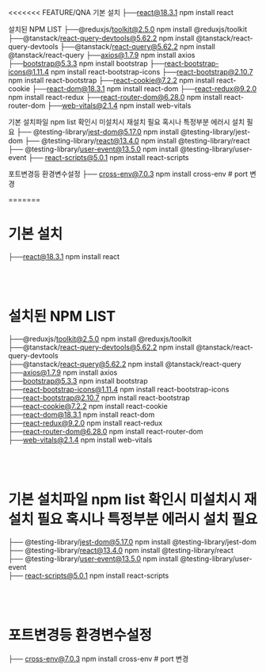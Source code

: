 <<<<<<< FEATURE/QNA
기본 설치
├──react@18.3.1 npm install react


설치된 NPM LIST
├──@reduxjs/toolkit@2.5.0   npm install @reduxjs/toolkit
├──@tanstack/react-query-devtools@5.62.2    npm install @tanstack/react-query-devtools
├──@tanstack/react-query@5.62.2 npm install @tanstack/react-query
├──axios@1.7.9  npm install axios
├──bootstrap@5.3.3  npm install bootstrap
├──react-bootstrap-icons@1.11.4 npm install react-bootstrap-icons
├──react-bootstrap@2.10.7   npm install react-bootstrap
├──react-cookie@7.2.2   npm install react-cookie
├──react-dom@18.3.1 npm install react-dom
├──react-redux@9.2.0    npm install react-redux
├──react-router-dom@6.28.0  npm install react-router-dom
├──web-vitals@2.1.4 npm install web-vitals


기본 설치파일 npm list 확인시 미설치시 재설치 필요 혹시나 특정부분 에러시 설치 필요
├── @testing-library/jest-dom@5.17.0    npm install @testing-library/jest-dom
├── @testing-library/react@13.4.0   npm install @testing-library/react
├── @testing-library/user-event@13.5.0  npm install @testing-library/user-event
├── react-scripts@5.0.1 npm install react-scripts


포트변경등 환경변수설정
├── cross-env@7.0.3 npm install cross-env # port 변경


=======
# 기본 설치
├──react@18.3.1 npm install react
<br/><br/><br/><br/>

# 설치된 NPM LIST
├──@reduxjs/toolkit@2.5.0   npm install @reduxjs/toolkit\
├──@tanstack/react-query-devtools@5.62.2    npm install @tanstack/react-query-devtools\
├──@tanstack/react-query@5.62.2 npm install @tanstack/react-query\
├──axios@1.7.9  npm install axios\
├──bootstrap@5.3.3  npm install bootstrap\
├──react-bootstrap-icons@1.11.4 npm install react-bootstrap-icons\
├──react-bootstrap@2.10.7   npm install react-bootstrap\
├──react-cookie@7.2.2   npm install react-cookie\
├──react-dom@18.3.1 npm install react-dom\
├──react-redux@9.2.0 npm install react-redux\
├──react-router-dom@6.28.0  npm install react-router-dom                    
├──web-vitals@2.1.4 npm install web-vitals
<br/><br/><br/><br/>

# 기본 설치파일  npm list 확인시 미설치시 재설치 필요 혹시나 특정부분 에러시 설치 필요
├── @testing-library/jest-dom@5.17.0    npm install @testing-library/jest-dom\
├── @testing-library/react@13.4.0   npm install @testing-library/react\
├── @testing-library/user-event@13.5.0   npm install @testing-library/user-event\
├── react-scripts@5.0.1 npm install react-scripts
<br/><br/><br/><br/>


# 포트변경등 환경변수설정
├── cross-env@7.0.3 npm install cross-env # port 변경\
<br/><br/><br/><br/>